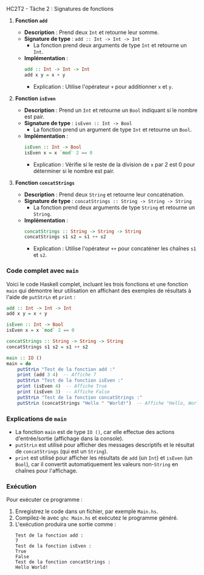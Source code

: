 HC2T2 - Tâche 2 : Signatures de fonctions

1. **Fonction `add`**
   - **Description** : Prend deux `Int` et retourne leur somme.
   - **Signature de type** : `add :: Int -> Int -> Int`
     - La fonction prend deux arguments de type `Int` et retourne un `Int`.
   - **Implémentation** :
     ```haskell
     add :: Int -> Int -> Int
     add x y = x + y
     ```
     - Explication : Utilise l'opérateur `+` pour additionner `x` et `y`.

2. **Fonction `isEven`**
   - **Description** : Prend un `Int` et retourne un `Bool` indiquant si le nombre est pair.
   - **Signature de type** : `isEven :: Int -> Bool`
     - La fonction prend un argument de type `Int` et retourne un `Bool`.
   - **Implémentation** :
     ```haskell
     isEven :: Int -> Bool
     isEven x = x `mod` 2 == 0
     ```
     - Explication : Vérifie si le reste de la division de `x` par 2 est 0 pour déterminer si le nombre est pair.

3. **Fonction `concatStrings`**
   - **Description** : Prend deux `String` et retourne leur concaténation.
   - **Signature de type** : `concatStrings :: String -> String -> String`
     - La fonction prend deux arguments de type `String` et retourne un `String`.
   - **Implémentation** :
     ```haskell
     concatStrings :: String -> String -> String
     concatStrings s1 s2 = s1 ++ s2
     ```
     - Explication : Utilise l'opérateur `++` pour concaténer les chaînes `s1` et `s2`.

### Code complet avec `main`
Voici le code Haskell complet, incluant les trois fonctions et une fonction `main` qui démontre leur utilisation en affichant des exemples de résultats à l'aide de `putStrLn` et `print` :

```haskell
add :: Int -> Int -> Int
add x y = x + y

isEven :: Int -> Bool
isEven x = x `mod` 2 == 0

concatStrings :: String -> String -> String
concatStrings s1 s2 = s1 ++ s2

main :: IO ()
main = do
    putStrLn "Test de la fonction add :"
    print (add 3 4)  -- Affiche 7
    putStrLn "Test de la fonction isEven :"
    print (isEven 4)  -- Affiche True
    print (isEven 3)  -- Affiche False
    putStrLn "Test de la fonction concatStrings :"
    putStrLn (concatStrings "Hello " "World!")  -- Affiche "Hello, World!"
```

### Explications de `main`
- La fonction `main` est de type `IO ()`, car elle effectue des actions d'entrée/sortie (affichage dans la console).
- `putStrLn` est utilisé pour afficher des messages descriptifs et le résultat de `concatStrings` (qui est un `String`).
- `print` est utilisé pour afficher les résultats de `add` (un `Int`) et `isEven` (un `Bool`), car il convertit automatiquement les valeurs non-`String` en chaînes pour l'affichage.

### Exécution
Pour exécuter ce programme :
1. Enregistrez le code dans un fichier, par exemple `Main.hs`.
2. Compilez-le avec `ghc Main.hs` et exécutez le programme généré.
3. L'exécution produira une sortie comme :
   ```
   Test de la fonction add :
   7
   Test de la fonction isEven :
   True
   False
   Test de la fonction concatStrings :
   Hello World!
   ```
